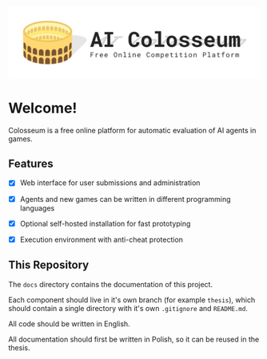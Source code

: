 ![AI Colloseum Banner](docs/banner.png)

# Welcome!

Colosseum is a free online platform for automatic evaluation of AI agents in games.


## Features

- [x] Web interface for user submissions and administration
- [x] Agents and new games can be written in different programming languages
- [x] Optional self-hosted installation for fast prototyping
- [x] Execution environment with anti-cheat protection


## This Repository

The `docs` directory contains the documentation of this project.

Each component should live in it's own branch (for example `thesis`),
which should contain a single directory with it's own `.gitignore` and `README.md`.

All code should be written in English.

All documentation should first be written in Polish, so it can be reused in the thesis.

